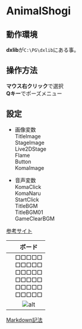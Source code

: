 # AnimalShogi

## 動作環境
 **dxlib**が`C:\PG\dxlib`にある事。
 
## 操作方法
**マウス右クリック**で選択  
**Qキー**でポーズメニュー

## 設定

* 画像変数  
  TitleImage  
  StageImage  
  Live2DStage  
  Flame  
  Button  
  KomaImage    
  
* 音声変数  
  KomaClick  
  KomaNaru  
  StartClick  
  TitleBGM  
  TitleBGM01  
  GameClearBGM  

[参考サイト](https://www.shogi.or.jp/column/2016/11/post_43.html)

|	|ボード|
|---|:---:|
|	|□□□□□<br>□□□□□<br>□□□□□<br>□□□□□<br>□□□□□<br>□□□□□
|	|![alt](https://qph.fs.quoracdn.net/main-qimg-3facd2ff72539f4687eb3eb36ced11a0)

[Markdown記法](https://gist.github.com/mignonstyle/083c9e1651d7734f84c99b8cf49d57fa)
